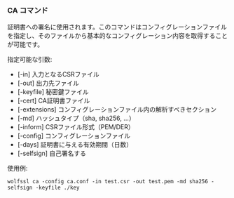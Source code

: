 ### CA コマンド
証明書への署名に使用されます。このコマンドはコンフィグレーションファイルを指定し、そのファイルから基本的なコンフィグレーション内容を取得することが可能です。

指定可能な引数:

- [-in] 入力となるCSRファイル
- [-out] 出力先ファイル
- [-keyfile] 秘密鍵ファイル
- [-cert] CA証明書ファイル
- [-extensions] コンフィグレーションファイル内の解析すべきセクション
- [-md] ハッシュタイプ（sha, sha256, ...）
- [-inform] CSRファイル形式（PEM/DER）
- [-config] コンフィグレーションファイル
- [-days] 証明書に与える有効期間（日数）
- [-selfsign] 自己署名する

使用例:

```
wolfssl ca -config ca.conf -in test.csr -out test.pem -md sha256 -selfsign -keyfile ./key
```
